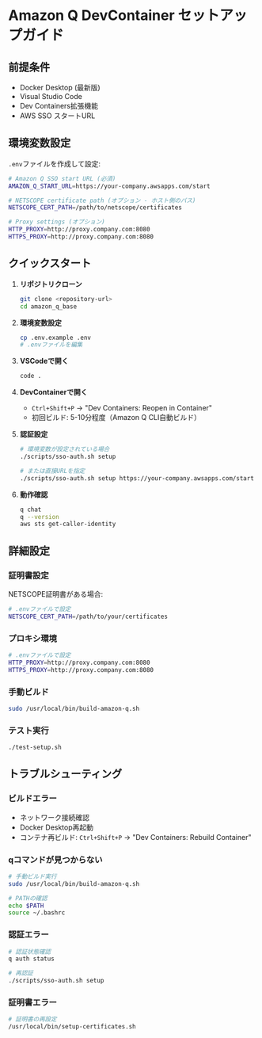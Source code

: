 # Amazon Q DevContainer セットアップガイド

## 前提条件

- Docker Desktop (最新版)
- Visual Studio Code
- Dev Containers拡張機能
- AWS SSO スタートURL

## 環境変数設定

`.env`ファイルを作成して設定:

```bash
# Amazon Q SSO start URL (必須)
AMAZON_Q_START_URL=https://your-company.awsapps.com/start

# NETSCOPE certificate path (オプション - ホスト側のパス)
NETSCOPE_CERT_PATH=/path/to/netscope/certificates

# Proxy settings (オプション)
HTTP_PROXY=http://proxy.company.com:8080
HTTPS_PROXY=http://proxy.company.com:8080
```

## クイックスタート

1. **リポジトリクローン**
   ```bash
   git clone <repository-url>
   cd amazon_q_base
   ```

2. **環境変数設定**
   ```bash
   cp .env.example .env
   # .envファイルを編集
   ```

3. **VSCodeで開く**
   ```bash
   code .
   ```

4. **DevContainerで開く**
   - `Ctrl+Shift+P` → "Dev Containers: Reopen in Container"
   - 初回ビルド: 5-10分程度（Amazon Q CLI自動ビルド）

5. **認証設定**
   ```bash
   # 環境変数が設定されている場合
   ./scripts/sso-auth.sh setup
   
   # または直接URLを指定
   ./scripts/sso-auth.sh setup https://your-company.awsapps.com/start
   ```

6. **動作確認**
   ```bash
   q chat
   q --version
   aws sts get-caller-identity
   ```

## 詳細設定

### 証明書設定
NETSCOPE証明書がある場合:
```bash
# .envファイルで設定
NETSCOPE_CERT_PATH=/path/to/your/certificates
```

### プロキシ環境
```bash
# .envファイルで設定
HTTP_PROXY=http://proxy.company.com:8080
HTTPS_PROXY=http://proxy.company.com:8080
```

### 手動ビルド
```bash
sudo /usr/local/bin/build-amazon-q.sh
```

### テスト実行
```bash
./test-setup.sh
```

## トラブルシューティング

### ビルドエラー
- ネットワーク接続確認
- Docker Desktop再起動
- コンテナ再ビルド: `Ctrl+Shift+P` → "Dev Containers: Rebuild Container"

### qコマンドが見つからない
```bash
# 手動ビルド実行
sudo /usr/local/bin/build-amazon-q.sh

# PATHの確認
echo $PATH
source ~/.bashrc
```

### 認証エラー
```bash
# 認証状態確認
q auth status

# 再認証
./scripts/sso-auth.sh setup
```

### 証明書エラー
```bash
# 証明書の再設定
/usr/local/bin/setup-certificates.sh
```
